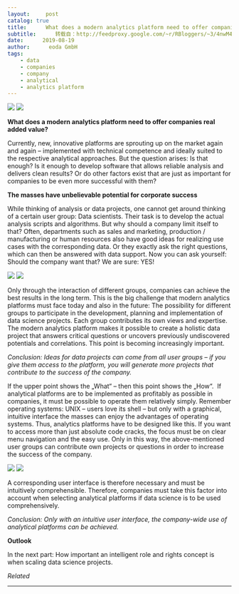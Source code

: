 ```yaml
---
layout:     post
catalog: true
title:      What does a modern analytics platform need to offer companies real added value?
subtitle:      转载自：http://feedproxy.google.com/~r/RBloggers/~3/4nwM4hwxj8U/
date:      2019-08-19
author:      eoda GmbH
tags:
    - data
    - companies
    - company
    - analytical
    - analytics platform
---
```






![](https://i0.wp.com/server.eoda.de/wp-content/uploads/2019/07/erfolg-1000x717.jpg?w=450&is-pending-load=1#038;ssl=1)
![](https://i0.wp.com/server.eoda.de/wp-content/uploads/2019/07/erfolg-1000x717.jpg?w=450&ssl=1)


**What does a modern analytics platform need to offer companies real added value?**

Currently, new, innovative platforms are sprouting up on the market again and again – implemented with technical competence and ideally suited to the respective analytical approaches. But the question arises: Is that enough? Is it enough to develop software that allows reliable analysis and delivers clean results? Or do other factors exist that are just as important for companies to be even more successful with them?

**The masses have unbelievable potential for corporate success**

While thinking of analysis or data projects, one cannot get around thinking of a certain user group: Data scientists. Their task is to develop the actual analysis scripts and algorithms. But why should a company limit itself to that? Often, departments such as sales and marketing, production / manufacturing or human resources also have good ideas for realizing use cases with the corresponding data. Or they exactly ask the right questions, which can then be answered with data support. Now you can ask yourself: Should the company want that? We are sure: YES!

![](https://i1.wp.com/server.eoda.de/wp-content/uploads/2019/08/Analytikplattform_kollaboratives-_Arbeiten-e1565260957513-1000x666.jpg?w=450&is-pending-load=1#038;ssl=1)
![](https://i1.wp.com/server.eoda.de/wp-content/uploads/2019/08/Analytikplattform_kollaboratives-_Arbeiten-e1565260957513-1000x666.jpg?w=450&ssl=1)


Only through the interaction of different groups, companies can achieve the best results in the long term. This is the big challenge that modern analytics platforms must face today and also in the future: The possibility for different groups to participate in the development, planning and implementation of data science projects. Each group contributes its own views and expertise. The modern analytics platform makes it possible to create a holistic data project that answers critical questions or uncovers previously undiscovered potentials and correlations. This point is becoming increasingly important.

*Conclusion: Ideas for data projects can come from all user groups – if you give them access to the platform, you will generate more projects that contribute to the success of the company.*

If the upper point shows the „What“ – then this point shows the „How“.  If analytical platforms are to be implemented as profitably as possible in companies, it must be possible to operate them relatively simply. Remember operating systems: UNIX – users love its shell – but only with a graphical, intuitive interface the masses can enjoy the advantages of operating systems. Thus, analytics platforms have to be designed like this. If you want to access more than just absolute code cracks, the focus must be on clear menu navigation and the easy use. Only in this way, the above-mentioned user groups can contribute own projects or questions in order to increase the success of the company.

![](https://i1.wp.com/server.eoda.de/wp-content/uploads/2019/08/system_admin_%C3%BCbersicht-1000x453.png?w=450&is-pending-load=1#038;ssl=1)
![](https://i1.wp.com/server.eoda.de/wp-content/uploads/2019/08/system_admin_%C3%BCbersicht-1000x453.png?w=450&ssl=1)


A corresponding user interface is therefore necessary and must be intuitively comprehensible. Therefore, companies must take this factor into account when selecting analytical platforms if data science is to be used comprehensively.

*Conclusion: Only with an intuitive user interface, the company-wide use of analytical platforms can be achieved.*

**Outlook**

In the next part: How important an intelligent role and rights concept is when scaling data science projects.


*Related*






---
